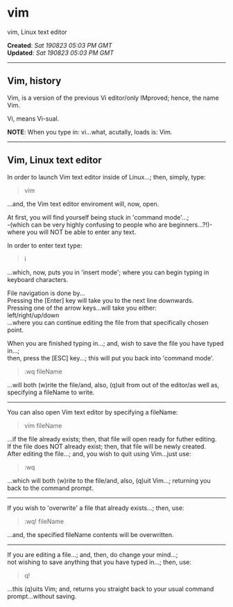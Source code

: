# vim
vim, Linux text editor  

**Created**: *Sat 190823 05:03 PM GMT*  
**Updated**: *Sat 190823 05:03 PM GMT*  

-----

## Vim, history

Vim, is a version of the previous Vi editor/only IMproved; hence, the name Vim.  

Vi, means Vi-sual.  

**NOTE**: When you type in: vi...what, acutally, loads is: Vim.  

-----

## Vim, Linux text editor  

In order to launch Vim text editor inside of Linux...; then, simply, type:  

> vim  

...and, the Vim text editor enviroment will, now, open.  

At first, you will find yourself being stuck in 'command mode'...;      
-(which can be very highly confusing to people who are beginners...?!)-  
where you will NOT be able to enter any text.  

In order to enter text type:  

>i  

...which, now, puts you in 'insert mode'; where you can begin typing in keyboard characters.       

File navigation is done by...  
Pressing the [Enter] key will take you to the next line downwards.       
Pressing one of the arrow keys...will take you either:      
left/right/up/down  
...where you can continue editing the file from that specifically chosen point.    

When you are finished typing in...; and, wish to save the file you have typed in...;     
then, press the [ESC] key...; this will put you back into 'command mode'.  

>:wq fileName  

...will both (w)rite the file/and, also, (q)uit from out of the editor/as well as, specifying a fileName to write.    

-----

You can also open Vim text editor by specifying a fileName:  

>vim fileName

...if the file already exists; then, that file will open ready for futher editing.    
If the file does NOT already exist; then, that file will be newly created.    
After editing the file...; and, you wish to quit using Vim...just use:  

>:wq  

...which will both (w)rite to the file/and, also, (q)uit Vim...; returning you back to the command prompt.  

-----

If you wish to 'overwrite' a file that already exists...; then, use:  

>:wq! fileName  

...and, the specified fileName contents will be overwritten.  

-----

If you are editing a file...; and, then, do change your mind...;  
not wishing to save anything that you have typed in...; then, use:  

>q!  

...this (q)uits Vim; and, returns you straight back to your usual command prompt...without saving.   



